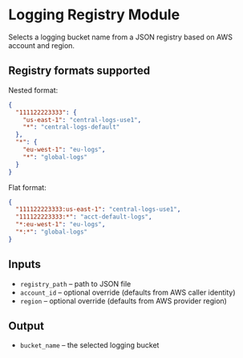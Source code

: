 # Logging Registry Module

Selects a logging bucket name from a JSON registry based on AWS account and region.

## Registry formats supported

Nested format:
```json
{
  "111122223333": {
    "us-east-1": "central-logs-use1",
    "*": "central-logs-default"
  },
  "*": {
    "eu-west-1": "eu-logs",
    "*": "global-logs"
  }
}
```

Flat format:
```json
{
  "111122223333:us-east-1": "central-logs-use1",
  "111122223333:*": "acct-default-logs",
  "*:eu-west-1": "eu-logs",
  "*:*": "global-logs"
}
```

## Inputs

- `registry_path` – path to JSON file
- `account_id` – optional override (defaults from AWS caller identity)
- `region` – optional override (defaults from AWS provider region)

## Output

- `bucket_name` – the selected logging bucket
